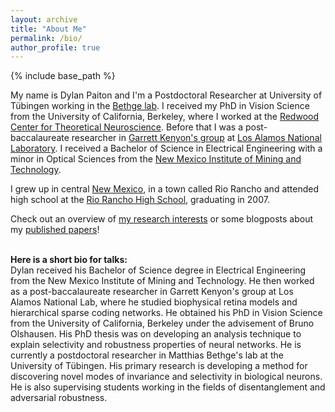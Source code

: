 ```yaml
---
layout: archive
title: "About Me"
permalink: /bio/
author_profile: true
---
```


{% include base_path %}

<!---
<img style="float: left; margin: 0px 15px 15px 0px;" src="{{site.imgurl}}/headshot.jpg" width="33%" />
-->

My name is Dylan Paiton and I'm a Postdoctoral Researcher at University of T&uuml;bingen working in
the [Bethge lab](https://bethgelab.org). I received my PhD in Vision Science from the University
of California, Berkeley, where I worked at the
[Redwood Center for Theoretical Neuroscience](http://redwood.berkeley.edu/). Before that I
was a post-baccalaureate researcher in [Garrett Kenyon's group](http://petavision.github.io/) at
[Los Alamos National Laboratory](http://lanl.gov/). I received a Bachelor of Science in Electrical
Engineering with a minor in Optical Sciences from the
[New Mexico Institute of Mining and Technology](https://www.nmt.edu/academics/eleceng/).

I grew up in central [New Mexico](https://explorepartsunknown.com/destination/new-mexico/), in a
town called Rio Rancho and attended high school at the
[Rio Rancho High School](https://rioranchohigh.rrps.net/home), graduating in 2007.

Check out an overview of [my research interests](../research)
or some blogposts about my [published papers](../blog)!

<br>
<strong>Here is a short bio for talks:</strong>
<br>
Dylan received his Bachelor of Science degree in Electrical Engineering from the New Mexico
Institute of Mining and Technology. He then worked as a post-baccalaureate researcher in Garrett
Kenyon's group at Los Alamos National Lab, where he studied biophysical retina models and
hierarchical sparse coding networks. He obtained his PhD in Vision Science from the University of
California, Berkeley under the advisement of Bruno Olshausen. His PhD thesis was on developing an
analysis technique to explain selectivity and robustness properties of neural networks. He is
currently a postdoctoral researcher in Matthias Bethge's lab at the University of Tübingen.
His primary research is developing a method for discovering novel modes of invariance and
selectivity in biological neurons. He is also supervising students working in the fields of
disentanglement and adversarial robustness.

